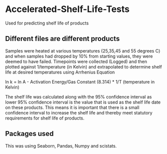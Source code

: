 # Accelerated-Shelf-Life-Tests #
Used for predicting shelf life of products

## Different files are different products ##

Samples were heated at various temperatures (25,35,45 and 55 degrees C) and when samples had dropped by 10% from starting values, they were deemed to have failed. 
Timepoints were collected (Logged) and then plotted against 1/temperature (in Kelvin) and extrapolated to determine shelf life at desired temperatures using Arrhenius Equation 

ln k = ln A - Activation Energy/Gas Constant (8.314) * 1/T (temperature in Kelvin)

The shelf life was calculated along with the 95% confidence interval as lower 95% confidence interval is the value that is used as the shelf life date on these products. This means it is important that there is a small confidence interval to increase the shelf life and thereby meet statutory requirements for shelf life of products.

## Packages used ##
This was using Seaborn, Pandas, Numpy and scistats.


